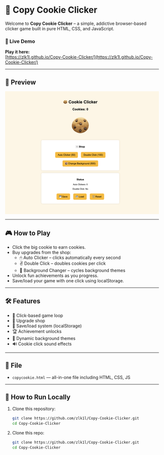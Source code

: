 # 🍪 Copy Cookie Clicker

Welcome to **Copy Cookie Clicker** – a simple, addictive browser-based clicker game built in pure HTML, CSS, and JavaScript.

### 🔗 Live Demo
**Play it here:**  
[https://zlk1l.github.io/Copy-Cookie-Clicker/](https://zlk1l.github.io/Copy-Cookie-Clicker/)

---

## 📸 Preview

![Screenshot](https://github.com/zlk1l/Copy-Cookie-Clicker/blob/main/Game.png)

---

## 🎮 How to Play

- Click the big cookie to earn cookies.
- Buy upgrades from the shop:
  - 🖱 Auto Clicker – clicks automatically every second
  - ✌️ Double Click – doubles cookies per click
  - 🌄 Background Changer – cycles background themes
- Unlock fun achievements as you progress.
- Save/load your game with one click using localStorage.

---

## 🛠 Features

- 🍪 Click-based game loop
- 🛒 Upgrade shop
- 💾 Save/load system (localStorage)
- 🏆 Achievement unlocks
- 🎨 Dynamic background themes
- 🔊 Cookie click sound effects

---

## 📁 File

- `copycookie.html` — all-in-one file including HTML, CSS, JS

---

## 🚀 How to Run Locally

1. Clone this repository:
   ```bash
   git clone https://github.com/zlk1l/Copy-Cookie-Clicker.git
   cd Copy-Cookie-Clicker


1. Clone this repo:
   ```bash
   git clone https://github.com/zlk1l/Copy-Cookie-Clicker.git
   cd Copy-Cookie-Clicker

